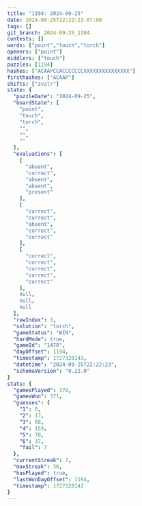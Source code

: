 ```yaml
---
title: "1194: 2024-09-25"
date: 2024-09-25T22:22:23-07:00
tags: []
git_branch: 2024-09-25_1194
contests: []
words: ["point","touch","torch"]
openers: ["point"]
middlers: ["touch"]
puzzles: [1194]
hashes: ["ACAAPCCACCCCCCCXXXXXXXXXXXXXXX"]
firsthashes: ["ACAAP"]
shifts: ["zvzlr"]
state: {
  "puzzleDate": "2024-09-25",
  "boardState": [
    "point",
    "touch",
    "torch",
    "",
    "",
    ""
  ],
  "evaluations": [
    [
      "absent",
      "correct",
      "absent",
      "absent",
      "present"
    ],
    [
      "correct",
      "correct",
      "absent",
      "correct",
      "correct"
    ],
    [
      "correct",
      "correct",
      "correct",
      "correct",
      "correct"
    ],
    null,
    null,
    null
  ],
  "rowIndex": 3,
  "solution": "torch",
  "gameStatus": "WIN",
  "hardMode": true,
  "gameId": "1478",
  "dayOffset": 1194,
  "timestamp": 1727328143,
  "datetime": "2024-09-25T22:22:23",
  "schemaVersion": "0.22.0"
}
stats: {
  "gamesPlayed": 378,
  "gamesWon": 371,
  "guesses": {
    "1": 0,
    "2": 17,
    "3": 88,
    "4": 159,
    "5": 70,
    "6": 37,
    "fail": 7
  },
  "currentStreak": 7,
  "maxStreak": 36,
  "hasPlayed": true,
  "lastWonDayOffset": 1194,
  "timestamp": 1727328143
}
---
```

<!-- more -->
